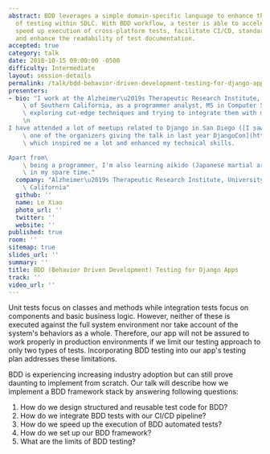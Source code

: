 ```yaml
---
abstract: BDD leverages a simple domain-specific language to enhance the effectiveness
  of testing within SDLC. With BDD workflow, a tester is able to accelerate development,
  speed up execution of cross-platform tests, facilitate CI/CD, standardize validation
  and enhance the readability of test documentation.
accepted: true
category: talk
date: 2018-10-15 09:00:00 -0500
difficulty: Intermediate
layout: session-details
permalink: /talk/bdd-behavior-driven-development-testing-for-django-apps/
presenters:
- bio: "I work at the Alzheimer\u2019s Therapeutic Research Institute, University\
    \ of Southern California, as a programmer analyst, MS in Computer Science. I love\
    \ exploring cut-edge techniques and trying to integrate them with my current project.\r\
    \n
I have attended a lot of meetups related to Django in San Diego ([I saw\
    \ one of the organizers giving the talk in last year DjangoCon](https://2017.djangocon.us/talks/stumbling-through-django-and-how-not-to/))\
    \ which inspired me a lot and enhanced my technical skills.

Apart from\
    \ being a programmer, I'm also learning aikido (Japanese martial arts) and Japanese\
    \ in my spare time."
  company: "Alzheimer\u2019s Therapeutic Research Institute, University of Southern\
    \ California"
  github: ''
  name: Le Xiao
  photo_url: ''
  twitter: ''
  website: ''
published: true
room: ''
sitemap: true
slides_url: ''
summary: ''
title: BDD (Behavior Driven Development) Testing for Django Apps
track: ''
video_url: ''
---
```


Unit tests focus on classes and methods while integration tests focus on components and basic business logic. However, neither of these is executed against the full system environment nor take account of the system's behaviors as a whole. Therefore, our app will not be assured to work properly in production environments if we limit our testing approach to only two types of tests. Incorporating BDD testing into our app's testing plan addresses these limitations.

BDD is experiencing increasing industry adoption but can still prove daunting to implement from scratch. Our talk will describe how we implement a BDD framework stack by answering following questions:

1. How do we design structured and reusable test code for BDD?
2. How do we integrate BDD tests with our CI/CD pipeline? 
3. How do we speed up the execution of BDD automated tests?
4. How do we set up our BDD framework?
5. What are the limits of BDD testing?
